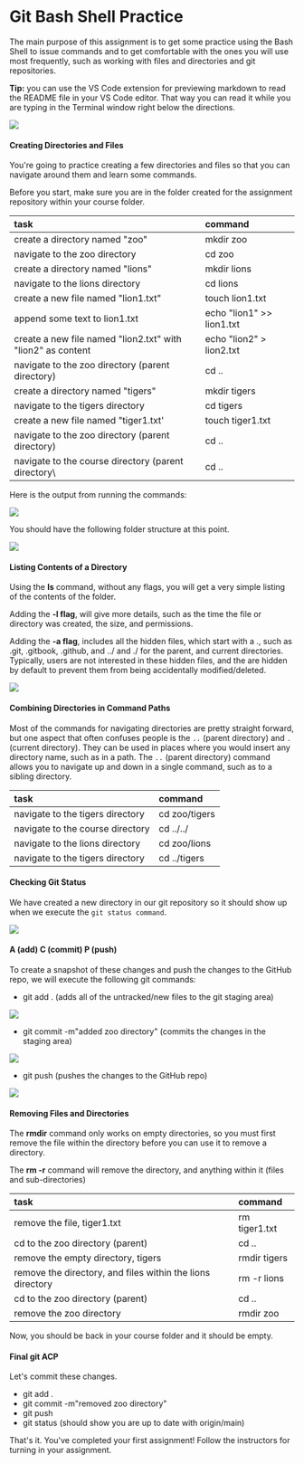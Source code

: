 # Git Bash Shell Practice

The main purpose of this assignment is to get some practice using the Bash Shell to issue commands and to get comfortable with the ones you will use most frequently, such as working with files and directories and git repositories.

**Tip:** you can use the VS Code extension for previewing markdown to read the README file in your VS Code editor. That way you can read it while you are typing in the Terminal window right below the directions.

![](https://raw.githubusercontent.com/hoc-labs/images/main/vscode-markdown-preview.png)

#### Creating Directories and Files
You're going to practice creating a few directories and files so that you can navigate around them and learn some commands. 

Before you start, make sure you are in the folder created for the assignment repository within your course folder.

| task | command |
| :--- | :--- |
| create a directory named "zoo" | mkdir zoo |
| navigate to the zoo directory | cd zoo |
| create a directory named "lions" | mkdir lions |
| navigate to the lions directory | cd lions |
| create a new file named "lion1.txt" | touch lion1.txt |
| append some text to lion1.txt | echo "lion1" &gt;&gt; lion1.txt |
| create a new file named "lion2.txt" with "lion2" as content | echo "lion2" &gt; lion2.txt |
| navigate to the zoo directory (parent directory) | cd .. |
| create a directory named "tigers" | mkdir tigers |
| navigate to the tigers directory | cd tigers |
| create a new file named "tiger1.txt' | touch tiger1.txt |
| navigate to the zoo directory (parent directory) | cd .. |
| navigate to the course directory (parent directory\ | cd .. |

Here is the output from running the commands:

![](https://raw.githubusercontent.com/hoc-labs/images/main/git-bash-1.png)


You should have the following folder structure at this point.

![](https://raw.githubusercontent.com/hoc-labs/images/main/git-bash-2.png)



#### Listing Contents of a Directory

Using the **ls** command, without any flags, you will get a very simple listing of the contents of the folder.

Adding the **-l flag**, will give more details, such as the time the file or directory was created, the size, and permissions.

Adding the **-a flag**, includes all the hidden files, which start with a ., such as .git, .gitbook, .github, and ../ and ./ for the parent, and current directories. Typically, users are not interested in these hidden files, and the are hidden by default to prevent them from being accidentally modified/deleted.

![](https://raw.githubusercontent.com/hoc-labs/images/main/git-bash-3.png)



#### Combining Directories in Command Paths

Most of the commands for navigating directories are pretty straight forward, but one aspect that often confuses people is the `..` (parent directory) and `.` (current directory). They can be used in places where you would insert any directory name, such as in a path. The `..` (parent directory) command allows you to navigate up and down in a single command, such as to a sibling directory.

| task | command |
| :--- | :--- |
| navigate to the tigers directory | cd zoo/tigers |
| navigate to the course directory | cd ../../ |
| navigate to the lions directory | cd zoo/lions |
| navigate to the tigers directory | cd ../tigers |

#### Checking Git Status

We have created a new directory in our git repository so it should show up when we execute the `git status command`.

![](https://raw.githubusercontent.com/hoc-labs/images/main/git-bash-4.png)

#### A (add) C (commit) P (push)
To create a snapshot of these changes and push the changes to the GitHub repo, we will execute the following git commands:
* git add . (adds all of the untracked/new files to the git staging area)

![](https://raw.githubusercontent.com/hoc-labs/images/main/git-bash-5.png)

* git commit -m"added zoo directory" (commits the changes in the staging area)

![](https://raw.githubusercontent.com/hoc-labs/images/main/git-bash-6.png)

* git push (pushes the changes to the GitHub repo)

![](https://raw.githubusercontent.com/hoc-labs/images/main/git-bash-7.png)

#### Removing Files and Directories

The **rmdir** command only works on empty directories, so you must first remove the file within the directory before you can use it to remove a directory. 

The **rm -r** command will remove the directory, and anything within it (files and sub-directories)

| task | command |
| :--- | :--- |
| remove the file, tiger1.txt | rm tiger1.txt |
| cd to the zoo directory (parent) | cd .. |
| remove the empty directory, tigers | rmdir tigers |
| remove the directory, and files within the lions directory | rm -r lions |
| cd to the zoo directory (parent) | cd .. |
| remove the zoo directory | rmdir zoo |

Now, you should be back in your course folder and it should be empty. 

#### Final git ACP
Let's commit these changes.
* git add .
* git commit -m"removed zoo directory"
* git push
* git status (should show you are up to date with origin/main)


That's it. You've completed your first assignment! Follow the instructors for turning in your assignment.

